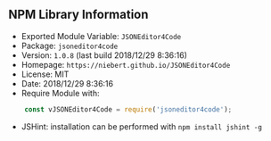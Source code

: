 ## NPM Library Information
* Exported Module Variable: `JSONEditor4Code`
* Package:  `jsoneditor4code`
* Version:  `1.0.8`   (last build 2018/12/29 8:36:16)
* Homepage: `https://niebert.github.io/JSONEditor4Code`
* License:  MIT
* Date:     2018/12/29 8:36:16
* Require Module with:
```javascript
    const vJSONEditor4Code = require('jsoneditor4code');
```
* JSHint: installation can be performed with `npm install jshint -g`
